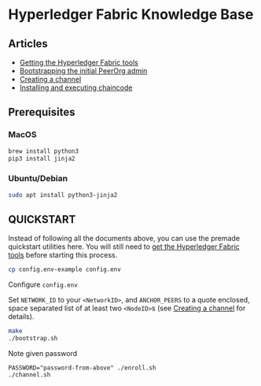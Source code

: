 # Hyperledger Fabric Knowledge Base

## Articles

* [Getting the Hyperledger Fabric tools](Tools.md)
* [Bootstrapping the initial PeerOrg admin](Bootstrap.md)
* [Creating a channel](Channel.md)
* [Installing and executing chaincode](Chaincode.md)

## Prerequisites

### MacOS

```bash
brew install python3
pip3 install jinja2
```

### Ubuntu/Debian

```bash
sudo apt install python3-jinja2
```

## QUICKSTART

Instead of following all the documents above, you can use the premade quickstart utilities here. You will still need to [get the Hyperledger Fabric tools](Tools.md) before starting this process.

```bash
cp config.env-example config.env
```

Configure `config.env`

Set `NETWORK_ID` to your `<NetworkID>`, and `ANCHOR_PEERS` to a quote enclosed, space separated list of at least two `<NodeID>`s (see [Creating a channel](Channel.md) for details).

```bash
make
./bootstrap.sh
```

Note given password

```
PASSWORD="password-from-above" ./enroll.sh
./channel.sh
```

